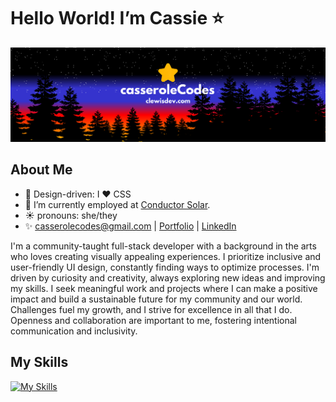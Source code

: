 <h1>Hello World! I’m Cassie ⭐</h1>

![](https://github.com/casserole27/casserole27/blob/main/casseroleCodes-github-centered.png)

<h2>About Me</h2>

- 🌟 Design-driven: I ❤️ CSS
- 🌱 I’m currently employed at <a href="https://conductor.solar/">Conductor Solar</a>.
- ☀️ pronouns: she/they
- ✨ casserolecodes@gmail.com | [Portfolio](clewisdev.com) | [LinkedIn](https://www.linkedin.com/in/clewisdev)

<p>I'm a community-taught full-stack developer with a background in the arts who loves creating visually appealing experiences. I prioritize inclusive and user-friendly UI design, constantly finding ways to optimize processes. I'm driven by curiosity and creativity, always exploring new ideas and improving my skills. I seek meaningful work and projects where I can make a positive impact and build a sustainable future for my community and our world. Challenges fuel my growth, and I strive for excellence in all that I do. Openness and collaboration are important to me, fostering intentional communication and inclusivity.</p>

<h2>My Skills</h2>

[![My Skills](https://skillicons.dev/icons?i=react,js,typescript,html,css,vscode,git,github,figma,ps,discord)](https://skillicons.dev)


<!---
casserole27/casserole27 is a ✨ special ✨ repository because its `README.md` (this file) appears on your GitHub profile.
You can click the Preview link to take a look at your changes.
--->
